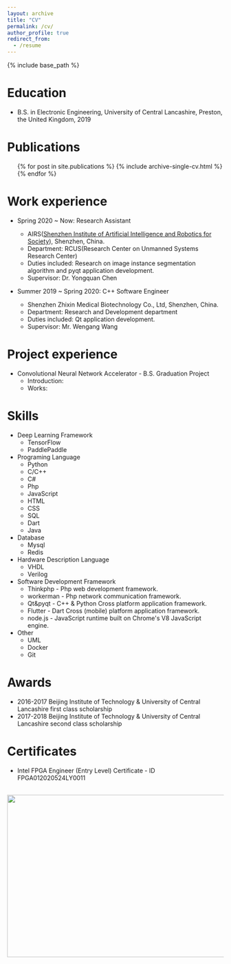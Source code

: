 ```yaml
---
layout: archive
title: "CV"
permalink: /cv/
author_profile: true
redirect_from:
  - /resume
---
```


{% include base_path %}

Education
======
* B.S. in Electronic Engineering, University of Central Lancashire, Preston, the United Kingdom, 2019

Publications
======
  <ul>{% for post in site.publications %}
    {% include archive-single-cv.html %}
  {% endfor %}</ul>

Work experience
======
* Spring 2020 ~ Now: Research Assistant
  * AIRS([Shenzhen Institute of Artificial Intelligence and Robotics for Society](https://airs.cuhk.edu.cn/en/)), Shenzhen, China.
  * Department: RCUS(Research Center on Unmanned Systems Research Center)
  * Duties included: Research on image instance segmentation algorithm and pyqt application development.
  * Supervisor: Dr. Yongquan Chen

* Summer 2019 ~ Spring 2020: C++ Software Engineer
  * Shenzhen Zhixin Medical Biotechnology Co., Ltd, Shenzhen, China.
  * Department: Research and Development department
  * Duties included: Qt application development.
  * Supervisor: Mr. Wengang Wang

Project experience
======
* Convolutional Neural Network Accelerator - B.S. Graduation Project
  * Introduction: 
  * Works: 
  
Skills
======
* Deep Learning Framework
  * TensorFlow
  * PaddlePaddle
* Programing Language
  * Python
  * C/C++
  * C#
  * Php
  * JavaScript
  * HTML
  * CSS
  * SQL
  * Dart
  * Java
* Database
  * Mysql
  * Redis
* Hardware Description Language
  * VHDL
  * Verilog
* Software Development Framework
  * Thinkphp - Php web development framework.
  * workerman - Php network communication framework.
  * Qt&pyqt - C++ & Python Cross platform application framework.
  * Flutter - Dart Cross (mobile) platform application framework.
  * node.js - JavaScript runtime built on Chrome's V8 JavaScript engine. 
* Other
  * UML
  * Docker
  * Git

Awards
======
* 2016-2017 Beijing Institute of Technology & University of Central Lancashire first class scholarship
* 2017-2018 Beijing Institute of Technology & University of Central Lancashire second class scholarship

Certificates
======
* Intel FPGA Engineer (Entry Level) Certificate - ID FPGA012020524LY0011
<br/>
<img src="https://a2824256.github.io/images/intel fpga engineer.jpg" width="534" height="377"/>

